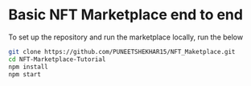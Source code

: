 # Basic NFT Marketplace end to end

To set up the repository and run the marketplace locally, run the below
```bash
git clone https://github.com/PUNEETSHEKHAR15/NFT_Maketplace.git
cd NFT-Marketplace-Tutorial
npm install
npm start
```
